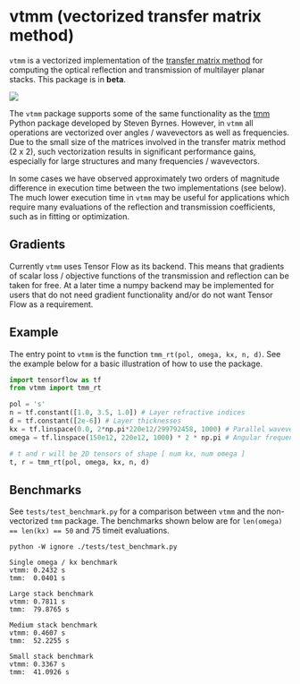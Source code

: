 # vtmm (vectorized transfer matrix method)

`vtmm` is a vectorized implementation of the [transfer matrix method](https://arxiv.org/abs/1603.02720) for computing the optical reflection and transmission of multilayer planar stacks. This package is in **beta**.

![](../master/img/spectrum_pcolor.png)

The `vtmm` package supports some of the same functionality as the [tmm](https://github.com/sbyrnes321/tmm) Python package developed by Steven Byrnes. However, in `vtmm` all operations are vectorized over angles / wavevectors as well as frequencies. Due to the small size of the matrices involved in the transfer matrix method (2 x 2), such vectorization results in significant performance gains, especially for large structures and many frequencies / wavevectors. 

In some cases we have observed approximately two orders of magnitude difference in execution time between the two implementations (see below). The much lower execution time in `vtmm` may be useful for applications which require many evaluations of the reflection and transmission coefficients, such as in fitting or optimization.

## Gradients

Currently `vtmm` uses Tensor Flow as its backend. This means that gradients of scalar loss / objective functions of the transmission and reflection can be taken for free. At a later time a numpy backend may be implemented for users that do not need gradient functionality and/or do not want Tensor Flow as a requirement.

## Example

The entry point to `vtmm` is the function `tmm_rt(pol, omega, kx, n, d)`. See the example below for a basic illustration of how to use the package.

```python
import tensorflow as tf
from vtmm import tmm_rt

pol = 's'
n = tf.constant([1.0, 3.5, 1.0]) # Layer refractive indices 
d = tf.constant([2e-6]) # Layer thicknesses 
kx = tf.linspace(0.0, 2*np.pi*220e12/299792458, 1000) # Parallel wavevectors
omega = tf.linspace(150e12, 220e12, 1000) * 2 * np.pi # Angular frequencies

# t and r will be 2D tensors of shape [ num kx, num omega ]
t, r = tmm_rt(pol, omega, kx, n, d)
```

## Benchmarks

See `tests/test_benchmark.py` for a comparison between `vtmm` and the non-vectorized `tmm` package. The benchmarks shown below are for `len(omega) == len(kx) == 50` and 75 timeit evaluations.

```
python -W ignore ./tests/test_benchmark.py
```

```
Single omega / kx benchmark
vtmm: 0.2432 s
tmm:  0.0401 s

Large stack benchmark
vtmm: 0.7811 s
tmm:  79.8765 s

Medium stack benchmark
vtmm: 0.4607 s
tmm:  52.2255 s

Small stack benchmark
vtmm: 0.3367 s
tmm:  41.0926 s
```
